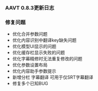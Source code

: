 ### AAVT 0.8.3更新日志

### 修复问题
- 优化合并参数问题
- 优化内容识别中翻译key缺失问题
- 优化模型UI显示的问题
- 优化缓存栏显示失败的问题
- 优化字幕精修时无法重复修改的问题
- 优化参数设置布局
- 优化内容助手参数提示
- 新增分栏 字幕翻译 可用于仅SRT字幕翻译
- 修复多个已知BUG